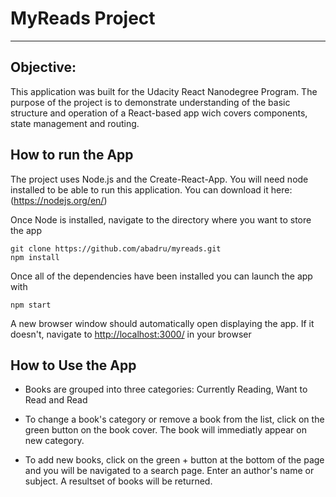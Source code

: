 # MyReads Project

---

## Objective:

This application was built for the Udacity React Nanodegree Program. The purpose of the project is to demonstrate understanding of the basic structure and operation of a React-based app wich covers components, state management and routing.

## How to run the App


The project uses Node.js and the Create-React-App. You will need node installed to be able to run this application. You can download it here: (https://nodejs.org/en/)

Once Node is installed, navigate to the directory where you want to store the app

```
git clone https://github.com/abadru/myreads.git
npm install
```

Once all of the dependencies have been installed you can launch the app with

```
npm start
```

A new browser window should automatically open displaying the app. If it doesn't, navigate to [http://localhost:3000/](http://localhost:3000/) in your browser


## How to Use the App

- Books are grouped into three categories: Currently Reading, Want to Read and Read
- To change a book's category or remove a book from the list, click on the green button on the book cover. The book will immediatly appear on new category.

- To add new books, click on the green + button at the bottom of the page and you will be navigated to a search page.
  Enter an author's name or subject. A resultset of books will be returned.